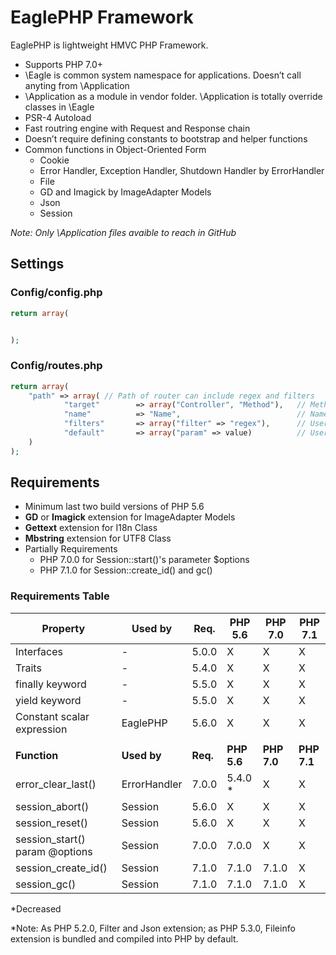 # EaglePHP Framework

EaglePHP is lightweight HMVC PHP Framework.

* Supports PHP 7.0+
* \Eagle is common system namespace for applications. Doesn’t call anyting from \Application
* \Application as a module in vendor folder. \Application is totally override classes in \Eagle
* PSR-4 Autoload
* Fast routring engine with Request and Response chain
* Doesn’t require defining constants to bootstrap and helper functions
* Common functions in Object-Oriented Form
	* Cookie
	* Error Handler, Exception Handler, Shutdown Handler by ErrorHandler
	* File
	* GD and Imagick by ImageAdapter Models
	* Json
	* Session

 *Note: Only \Application files avaible to reach in GitHub*


## Settings

### Config/config.php

```PHP
return array(


);
```

### Config/routes.php

```PHP
return array(
	"path" => array( // Path of router can include regex and filters
			"target"		=> array("Controller", "Method"),	// Method of Controller
			"name"			=> "Name",							// Name for route (optional)
			"filters"		=> array("filter" => "regex"),		// User defined filters (optional)
			"default"		=> array("param" => value)			// User defined default parameters (optional)
	)
);
```


## Requirements

* Minimum last two build versions of PHP 5.6
* **GD** or **Imagick** extension for ImageAdapter Models
* **Gettext** extension for I18n Class
* **Mbstring** extension for UTF8 Class
* Partially Requirements
	* PHP 7.0.0 for Session::start()'s parameter $options
	* PHP 7.1.0 for Session::create_id() and gc()

### Requirements Table

| **Property**                   | **Used by**  | **Req.** | **PHP 5.6** | **PHP 7.0** | **PHP 7.1** |
|--------------------------------|--------------|----------|-------------|-------------|-------------|
| Interfaces                     | -            | 5.0.0    | X           | X           | X           |
| Traits                         | -            | 5.4.0    | X           | X           | X           |
| finally keyword                | -            | 5.5.0    | X           | X           | X           |
| yield keyword                  | -            | 5.5.0    | X           | X           | X           |
| Constant scalar expression     | EaglePHP     | 5.6.0    | X           | X           | X           |
|                                |              |          |             |             |             |
| **Function**                   | **Used by**  | **Req.** | **PHP 5.6** | **PHP 7.0** | **PHP 7.1** |
| error_clear_last()             | ErrorHandler | 7.0.0    | 5.4.0 *     | X           | X           |
| session_abort()                | Session      | 5.6.0    | X           | X           | X           |
| session_reset()                | Session      | 5.6.0    | X           | X           | X           |
| session_start() param @options | Session      | 7.0.0    | 7.0.0       | X           | X           |
| session_create_id()            | Session      | 7.1.0    | 7.1.0       | 7.1.0       | X           |
| session_gc()                   | Session      | 7.1.0    | 7.1.0       | 7.1.0       | X           |

*Decreased

*Note: As PHP 5.2.0, Filter and Json extension; as PHP 5.3.0, Fileinfo extension is bundled and compiled into PHP by default.
